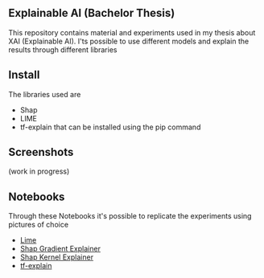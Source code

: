 ## Explainable AI (Bachelor Thesis)
This repository contains material and experiments used in my thesis about XAI (Explainable AI).  I'ts possible to use different models and explain the results through different libraries

## Install
The libraries used are 
- Shap
- LIME
- tf-explain
that can be installed using the pip command

## Screenshots
(work in progress)

## Notebooks
Through these Notebooks it's possible to replicate the experiments using pictures of choice
- [Lime](/XAI_libraries/imageExplain(lime).ipynb)
- [Shap Gradient Explainer](/XAI_libraries/imageExplain(shap).ipynb)
- [Shap Kernel Explainer](/XAI_libraries/imageExplain(shap2).ipynb)
- [tf-explain](/XAI_libraries/imageExplain(tfexplain).ipynb)



